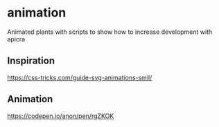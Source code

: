 # animation
Animated plants with scripts to show how to increase development with apicra


## Inspiration

https://css-tricks.com/guide-svg-animations-smil/

## Animation
https://codepen.io/anon/pen/rgZKOK
